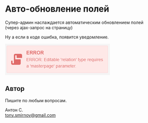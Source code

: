# Авто-обновление полей

Супер-админ наслаждается автоматическим обновлением полей (через ajax-запрос на страницу)

Ну а если в коде ошибка, появится уведомление.

![](img/toastr-error.png)

## Автор

Пишите по любым вопросам.

Антон С.\
tony.smirnov@gmail.com
